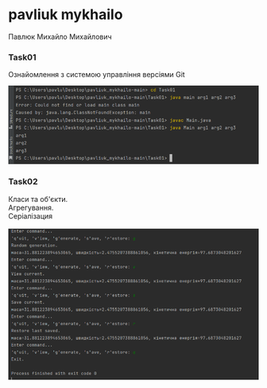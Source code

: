 # pavliuk mykhailo
Павлюк Михайло Михайлович 
<br/>

### Task01
Ознайомлення з системою управління версіями Git

![Image alt](https://github.com/m1r4sh/pavliuk_mykhailo/blob/main/progrram.png)
### Task02
Класи та об'єкти.<br/>
Агрегування.<br/>
Серіалізация<br/>
<br/>
![Image alt](https://github.com/m1r4sh/pavliuk_mykhailo/blob/main/prorgam2.png)

